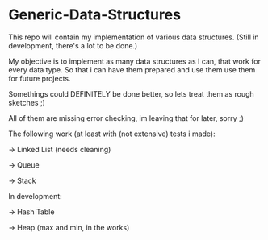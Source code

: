 # Generic-Data-Structures
This repo will contain my implementation of various data structures.
(Still in development, there's a lot to be done.)

My objective is to implement as many data structures as I can, that work for every data type. So that i can have them prepared and use them use them for future projects.

Somethings could DEFINITELY be done better, so lets treat them as rough sketches ;)

All of them are missing error checking, im leaving that for later, sorry ;)

The following work (at least with (not extensive) tests i made):

-> Linked List (needs cleaning)

-> Queue

-> Stack

In development: 

-> Hash Table

-> Heap (max and min, in the works)
